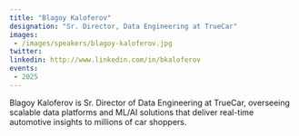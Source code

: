 ```yaml
---
title: "Blagoy Kaloferov"
designation: "Sr. Director, Data Engineering at TrueCar"
images:
 - /images/speakers/blagoy-kaloferov.jpg
twitter: 
linkedin: http://www.linkedin.com/in/bkaloferov
events:
 - 2025
---
```


Blagoy Kaloferov is Sr. Director of Data Engineering at TrueCar, overseeing scalable data platforms and ML/AI solutions that deliver real-time automotive insights to millions of car shoppers.